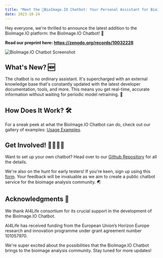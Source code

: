 ```yaml
---
title: "Meet the 🦒BioImage.IO Chatbot: Your Personal Assistant for BioImage Analysis🤖🔬"
date: 2023-10-24
---
```


Hey everyone, we're thrilled to announce the latest addition to the BioImage.IO platform: the BioImage.IO Chatbot! 🎉

**Read our preprint here: https://zenodo.org/records/10032228**

![BioImage.IO Chatbot Screenshot](https://raw.githubusercontent.com/bioimage-io/bioimageio-chatbot/main/docs/screenshots/chatbot-technical-question.png)


## What's New? 🆕
The chatbot is no ordinary assistant. It's supercharged with an external knowledge base that's constantly updated with the latest developer documentation, tools, and more. This means you get real-time, accurate information without waiting for periodic model retraining. 🔄

## How Does It Work? 🛠
For a sneak peek at what the BioImage.IO Chatbot can do, check out our gallery of examples: [Usage Examples](https://github.com/bioimage-io/bioimageio-chatbot/blob/main/docs/usage-example.md).

## Get Involved! 🙋‍♀️🙋‍♂️
Want to set up your own chatbot? Head over to our [Github Repository](https://github.com/bioimage-io/bioimageio-chatbot) for all the details. 

We're also on the hunt for early testers! If you're keen, sign up using this [form](https://forms.gle/fEnj68Rxut1VUX1Y8). Your feedback will be invaluable as we aim to create a public chatbot service for the bioimage analysis community. 🌏

## Acknowledgments 🙏

We thank AI4Life consortium for its crucial support in the development of the BioImage.IO Chatbot. 

AI4Life has received funding from the European Union’s Horizon Europe research and innovation programme under grant agreement number 101057970.

We're super excited about the possibilities that the BioImage.IO Chatbot brings to the bioimage analysis community. Stay tuned for more updates!
